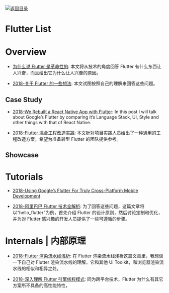 [![返回目录](https://user-images.githubusercontent.com/5803001/38079637-ff0abcf0-3371-11e8-9b76-ad651620afc7.jpg)](https://github.com/wxyyxc1992/Awesome-Lists)

# Flutter List

# Overview

- [为什么说 Flutter 是革命性的](https://mp.weixin.qq.com/s/n-S4NpMc88OFmLC5blvTWw): 本文将从技术的角度回答 Flutter 有什么东西让人兴奋，而且给出它为什么让人兴奋的原因。

- [2018-关于 Flutter 的一些想法](https://zhuanlan.zhihu.com/p/37894353): 本文试图按照自己的理解来回答这些问题。

## Case Study

- [2018-We Rebuilt a React Native App with Flutter](https://blog.geekyants.com/we-rebuilt-a-react-native-app-with-flutter-4160f0499a82): In this post I will talk about Google’s Flutter by comparing it’s Language Stack, UI, Style and other things with that of React Native.

- [2018-Flutter 混合工程改造实践](https://m.aliyun.com/yunqi/articles/607939?spm=5176.11156381.0.0.5e9f6bb7RSbpdX): 本文针对项目实践人员给出了一种通用的工程改造方案，希望为准备转型 Flutter 的团队提供参考。

## Showcase

# Tutorials

- [2018-Using Google’s Flutter For Truly Cross-Platform Mobile Development](https://www.smashingmagazine.com/2018/06/google-flutter-mobile-development/)

- [2018-阿里巴巴 Flutter 技术全解析](https://mp.weixin.qq.com/s/bUJojkMXcy8oaPyga8Dg2Q): 为了回答这些问题，这篇文章将以“hello_flutter”为例，首先介绍 Flutter 的设计原则，然后讨论定制和优化，并为对 Flutter 感兴趣的开发人员提供了一些可遵循的步骤。

# Internals | 内部原理

- [2018-Flutter 渲染流水线浅析](https://zhuanlan.zhihu.com/p/38431912): 在 Flutter 渲染流水线浅析这篇文章里，我想谈一下自己对 Flutter 渲染流水线的理解，它和其他 UI Toolkit，和浏览器渲染流水线的相似和相异之处。

- [2018-深入理解 Flutter 引擎线程模式](https://zhuanlan.zhihu.com/p/38026271): 同为跨平台技术，Flutter 为什么有其它方案所不具备的高性能特性，
